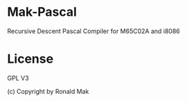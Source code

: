 # Mak-Pascal
Recursive Descent Pascal Compiler for M65C02A and i8086

# License

GPL V3

(c) Copyright by Ronald Mak


